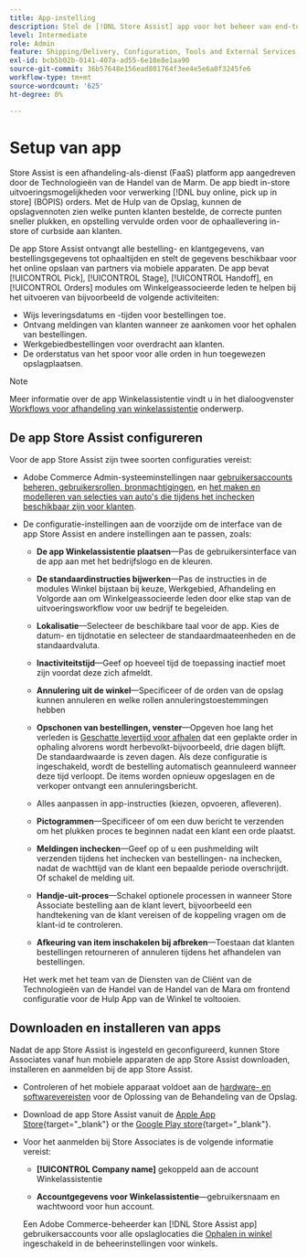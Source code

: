 ```yaml
---
title: App-instelling
description: Stel de [!DNL Store Assist] app voor het beheer van end-to-end workflows voor de afhandeling van winkels en processen voor het online kopen van orders.
level: Intermediate
role: Admin
feature: Shipping/Delivery, Configuration, Tools and External Services
exl-id: bcb5b02b-0141-407a-ad55-6e10e8e1aa90
source-git-commit: 36b57648e156ead801764f3ee4e5e6a0f3245fe6
workflow-type: tm+mt
source-wordcount: '625'
ht-degree: 0%

---
```


# Setup van app

Store Assist is een afhandeling-als-dienst (FaaS) platform app aangedreven door de Technologieën van de Handel van de Marm. De app biedt in-store uitvoeringsmogelijkheden voor verwerking [!DNL buy online, pick up in store] (BOPIS) orders. Met de Hulp van de Opslag, kunnen de opslagvennoten zien welke punten klanten bestelde, de correcte punten sneller plukken, en opstelling vervulde orden voor de ophaallevering in-store of curbside aan klanten.

De app Store Assist ontvangt alle bestelling- en klantgegevens, van bestellingsgegevens tot ophaaltijden en stelt de gegevens beschikbaar voor het online opslaan van partners via mobiele apparaten. De app bevat [!UICONTROL Pick], [!UICONTROL Stage], [!UICONTROL Handoff], en [!UICONTROL Orders] modules om Winkelgeassocieerde leden te helpen bij het uitvoeren van bijvoorbeeld de volgende activiteiten:

- Wijs leveringsdatums en -tijden voor bestellingen toe.
- Ontvang meldingen van klanten wanneer ze aankomen voor het ophalen van bestellingen.
- Werkgebiedbestellingen voor overdracht aan klanten.
- De orderstatus van het spoor voor alle orden in hun toegewezen opslagplaatsen.

>[!NOTE]
>
>Meer informatie over de app Winkelassistentie vindt u in het dialoogvenster [Workflows voor afhandeling van winkelassistentie](store-assist-modules.md) onderwerp.

## De app Store Assist configureren

Voor de app Store Assist zijn twee soorten configuraties vereist:

- Adobe Commerce Admin-systeeminstellingen naar [gebruikersaccounts beheren, gebruikersrollen, bronmachtigingen](user-setup.md), en [het maken en modelleren van selecties van auto&#39;s die tijdens het inchecken beschikbaar zijn voor klanten](check-in-experience-setup.md).

- De configuratie-instellingen aan de voorzijde om de interface van de app Store Assist en andere instellingen aan te passen, zoals:

   - **De app Winkelassistentie plaatsen**—Pas de gebruikersinterface van de app aan met het bedrijfslogo en de kleuren.

   - **De standaardinstructies bijwerken**—Pas de instructies in de modules Winkel bijstaan bij keuze, Werkgebied, Afhandeling en Volgorde aan om Winkelgeassocieerde leden door elke stap van de uitvoeringsworkflow voor uw bedrijf te begeleiden.

   - **Lokalisatie**—Selecteer de beschikbare taal voor de app. Kies de datum- en tijdnotatie en selecteer de standaardmaateenheden en de standaardvaluta.

   - **Inactiviteitstijd**—Geef op hoeveel tijd de toepassing inactief moet zijn voordat deze zich afmeldt.

   - **Annulering uit de winkel**—Specificeer of de orden van de opslag kunnen annuleren en welke rollen annuleringstoestemmingen hebben

   - **Opschonen van bestellingen, venster**—Opgeven hoe lang het verleden is [Geschatte levertijd voor afhalen](enable-general.md#delivery-method-title-configuration) dat een geplakte order in ophaling alvorens wordt herbevolkt-bijvoorbeeld, drie dagen blijft. De standaardwaarde is zeven dagen. Als deze configuratie is ingeschakeld, wordt de bestelling automatisch geannuleerd wanneer deze tijd verloopt. De items worden opnieuw opgeslagen en de verkoper ontvangt een annuleringsbericht.

   - Alles aanpassen in app-instructies (kiezen, opvoeren, afleveren).

   - **Pictogrammen**—Specificeer of om een duw bericht te verzenden om het plukken proces te beginnen nadat een klant een orde plaatst.

   - **Meldingen inchecken**—Geef op of u een pushmelding wilt verzenden tijdens het inchecken van bestellingen- na inchecken, nadat de wachttijd van de klant een bepaalde periode overschrijdt. Of schakel de melding uit.

   - **Handje-uit-proces**—Schakel optionele processen in wanneer Store Associate bestelling aan de klant levert, bijvoorbeeld een handtekening van de klant vereisen of de koppeling vragen om de klant-id te controleren.

   - **Afkeuring van item inschakelen bij afbreken**—Toestaan dat klanten bestellingen retourneren of annuleren tijdens het afhandelen van bestellingen.

  Het werk met het team van de Diensten van de Cliënt van de Technologieën van de Handel van de Handel van de Mara om frontend configuratie voor de Hulp App van de Winkel te voltooien.

## Downloaden en installeren van apps

Nadat de app Store Assist is ingesteld en geconfigureerd, kunnen Store Associates vanaf hun mobiele apparaten de app Store Assist downloaden, installeren en aanmelden bij de app Store Assist.

- Controleren of het mobiele apparaat voldoet aan de [hardware- en softwarevereisten](solution-requirements.md#store-assist-app-requirements) voor de Oplossing van de Behandeling van de Opslag.

- Download de app Store Assist vanuit de [Apple App Store](https://apps.apple.com/us/app/store-assist-by-walmart/id1609281539){target="_blank"} or the [Google Play store](https://play.google.com/store/apps/details?id=com.walmart.faas.storeassist){target="_blank"}.

- Voor het aanmelden bij Store Associates is de volgende informatie vereist:

   - **[!UICONTROL Company name]** gekoppeld aan de account Winkelassistentie

   - **Accountgegevens voor Winkelassistentie**—gebruikersnaam en wachtwoord voor hun account.

  Een Adobe Commerce-beheerder kan [!DNL Store Assist app] gebruikersaccounts voor alle opslaglocaties die [Ophalen in winkel](merchant-store-configuration.md#pickup-location-configuration) ingeschakeld in de beheerinstellingen voor winkels.
